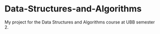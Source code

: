 # Data-Structures-and-Algorithms

My project for the Data Structures and Algorithms course at UBB semester 2.
